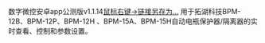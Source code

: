 数字微控安卓app公测版v1.1.14[鼠标右键->链接另存为...](https://github.com/tohu-cloud/blog/blob/2e47cc14d5b577f292e30b03f632348bdac37fa4/files/com.tencent.weauth-0.0.1.apk)
用于拓湖科技BPM-12B、BPM-12P、BPM-12H 、BPM-15A、BPM-15H自动电瓶保护器/隔离器的实时查看、控制和参数设置。

